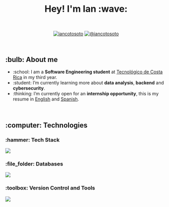 <h1 align="center"> Hey! I'm Ian :wave: </h1> 

<!------------ Start Contact Information -------------->
<br>
<p align="center">
  <a href="https://linkedin.com/in/iancoto" target="blank"><img align="center" src="https://img.shields.io/badge/LinkedIn-0077B5?style=for-the-badge&logo=linkedin&logoColor=white" alt="iancotosoto"/></a>
    <a href = "mailto:iancotosoto@gmail.com" target="blank"><img align="center" src="https://img.shields.io/badge/Gmail-D14836?style=for-the-badge&logo=gmail&logoColor=white" alt="@iancotosoto"  /></a>
  </p>
</p>
<br>
<!------------ End Contact Information -------------->

<!------------ Start Intro -------------->
<h2 align="left"> :bulb: About me </h2> 
<ul>
  <li>:school: I am a <b>Software Engineering student</b> at <a href="https://www.tec.ac.cr/">Tecnológico de Costa Rica</a> in my third year.</li>
  <li>:student: I’m currently learning more about <b>data analysis</b>, <b>backend</b> and <b>cybersecurity</b>.</li>
  <li>:thinking: I’m currently open for an <b>internship opportunity</b>, this is my resume in <a href="https://drive.google.com/file/d/1CcSY26Uyb1N94tt4HQkzoBm3VqRMZ5O2/view?usp=sharing">English</a> and <a href="https://drive.google.com/file/d/1SqRIzeZ4tR7cDpg8gFUJMeMk4zixxAvC/view?usp=sharing">Spanish</a>.</li>
</ul>
<br>
<!------------ End Intro -------------->

<!------------ Start Technologies -------------->
<h2 align="left"> :computer: Technologies </h2>

<h3> :hammer: Tech Stack </h3>
<p align="left">
  <a href="https://skillicons.dev">
    <img src="https://skillicons.dev/icons?i=py,java,c,cs,cpp,html,css,js,astro,flask,postman&theme=dark"/>
  </a>
</p>

<h3> :file_folder: Databases </h3>
<p align="left">
  <a href="https://skillicons.dev">
    <img src="https://skillicons.dev/icons?i=mysql,postgres,mongodb,redis&theme=dark"/>
  </a>
</p>

<h3> :toolbox: Version Control and Tools </h3>
<p align="left">
  <a href="https://skillicons.dev">
    <img src="https://skillicons.dev/icons?i=git,github,linux,bash,docker,vscode,figma,ai,ps&theme=dark"/>
  </a>
</p>
<br>
<!------------ End Technologies -------------->
